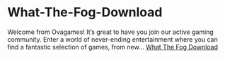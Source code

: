 # What-The-Fog-Download
Welcome from Ovagames! It’s great to have you join our active gaming community. Enter a world of never-ending entertainment where you can find a fantastic selection of games, from new…
[What The Fog Download](https://ovagame.org/what-the-fog-download/)
